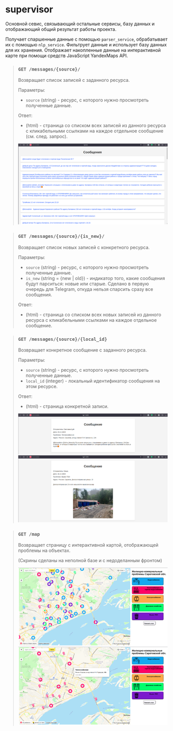 # supervisor

Основной севис, связывающий остальные сервисы, базу данных и отображающий общий результат
работы проекта. 

Получает спаршенные данные с помощью `parser_service`, обрабатывает их с помощью 
`nlp_service`. Фильтрует данные и использует базу данных для их хранения.
Отображает накопленные данные на интерактивной карте при помощи средств JavaScript 
YandexMaps API.

> ### `GET /messages/{source}/`
> Возвращает список записей с заданного ресурса.
>
> Параметры:
> - `source` (string) - ресурс, с которого нужно просмотреть полученные данные.
>
> Ответ:
> - (html) - страница со списком всех записей из данного ресурса с кликабельными
> ссылками на каждое отдельное сообщение (см. след. запрос).
> 
> ![рис.1](img/message_source.png)


> ### `GET /messages/{source}/{is_new}/`
> Возвращает список новых записей с конкретного ресурса.
>
> Параметры:
> - `source` (string) - ресурс, с которого нужно просмотреть полученные данные.
> - `is_new` (string = {new | old}) - индикатор того, какие сообщения будут парситься: новые или старые.
> Сделано в первую очередь для Telegram, откуда нельзя спарсить сразу все сообщения.
>
> Ответ:
> - (html) - страница со списком всех новых записей из данного ресурса с кликабельными
> ссылками на каждое отдельное сообщение.


> ### `GET /messages/{source}/{local_id}`
> Возвращает конкретное сообщение с заданного ресурса.
>
> Параметры:
> - `source` (string) - ресурс, с которого нужно просмотреть полученные данные.
> - `local_id` (integer) - локальный идентификатор сообщения на этом ресурсе.
>
> Ответ:
> - (html) - страница конкретной записи.
> 
> ![рис.3](img/message_source_id.png)
> ![рис.4](img/message_source_id_2.png)


> ### `GET /map`
> Возвращает страницу с интерактивной картой, отображающей проблемы на объектах.
> 
> (Скрины сделаны на неполной базе и с недоделанным фронтом)
> 
> ![рис.5](img/map.png)
> ![рис.6](img/map_2.png)
